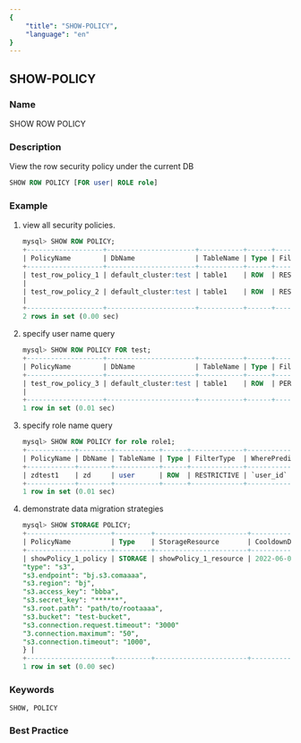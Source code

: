 ```yaml
---
{
    "title": "SHOW-POLICY",
    "language": "en"
}
---
```


<!--
Licensed to the Apache Software Foundation (ASF) under one
or more contributor license agreements.  See the NOTICE file
distributed with this work for additional information
regarding copyright ownership.  The ASF licenses this file
to you under the Apache License, Version 2.0 (the
"License"); you may not use this file except in compliance
with the License.  You may obtain a copy of the License at

  http://www.apache.org/licenses/LICENSE-2.0

Unless required by applicable law or agreed to in writing,
software distributed under the License is distributed on an
"AS IS" BASIS, WITHOUT WARRANTIES OR CONDITIONS OF ANY
KIND, either express or implied.  See the License for the
specific language governing permissions and limitations
under the License.
-->

## SHOW-POLICY

### Name

SHOW ROW POLICY

### Description

View the row security policy under the current DB

```sql
SHOW ROW POLICY [FOR user| ROLE role]
```

### Example

1. view all security policies.

    ```sql
    mysql> SHOW ROW POLICY;
    +-------------------+----------------------+-----------+------+-------------+-------------------+------+-------------------------------------------------------------------------------------------------------------------------------------------+
    | PolicyName        | DbName               | TableName | Type | FilterType  | WherePredicate    | User | OriginStmt                                                                                                                                |
    +-------------------+----------------------+-----------+------+-------------+-------------------+------+-------------------------------------------------------------------------------------------------------------------------------------------+
    | test_row_policy_1 | default_cluster:test | table1    | ROW  | RESTRICTIVE | `id` IN (1, 2)    | root | /* ApplicationName=DataGrip 2021.3.4 */ CREATE ROW POLICY test_row_policy_1 ON test.table1 AS RESTRICTIVE TO root USING (id in (1, 2));
    |
    | test_row_policy_2 | default_cluster:test | table1    | ROW  | RESTRICTIVE | `col1` = 'col1_1' | root | /* ApplicationName=DataGrip 2021.3.4 */ CREATE ROW POLICY test_row_policy_2 ON test.table1 AS RESTRICTIVE TO root USING (col1='col1_1');
    |
    +-------------------+----------------------+-----------+------+-------------+-------------------+------+-------------------------------------------------------------------------------------------------------------------------------------------+
    2 rows in set (0.00 sec)
    ```
    
2. specify user name query

    ```sql
    mysql> SHOW ROW POLICY FOR test;
    +-------------------+----------------------+-----------+------+------------+-------------------+----------------------+------------------------------------------------------------------------------------------------------------------------------------------+
    | PolicyName        | DbName               | TableName | Type | FilterType | WherePredicate    | User                 | OriginStmt                                                                                                                               |
    +-------------------+----------------------+-----------+------+------------+-------------------+----------------------+------------------------------------------------------------------------------------------------------------------------------------------+
    | test_row_policy_3 | default_cluster:test | table1    | ROW  | PERMISSIVE | `col1` = 'col1_2' | default_cluster:test | /* ApplicationName=DataGrip 2021.3.4 */ CREATE ROW POLICY test_row_policy_3 ON test.table1 AS PERMISSIVE TO test USING (col1='col1_2');
    |
    +-------------------+----------------------+-----------+------+------------+-------------------+----------------------+------------------------------------------------------------------------------------------------------------------------------------------+
    1 row in set (0.01 sec)
    ```

3. specify role name query
    
    ```sql
    mysql> SHOW ROW POLICY for role role1;
    +------------+--------+-----------+------+-------------+----------------+------+-------+----------------------------------------------------------------------------------+
    | PolicyName | DbName | TableName | Type | FilterType  | WherePredicate | User | Role  | OriginStmt                                                                       |
    +------------+--------+-----------+------+-------------+----------------+------+-------+----------------------------------------------------------------------------------+
    | zdtest1    | zd     | user      | ROW  | RESTRICTIVE | `user_id` = 1  | NULL | role1 | create row policy zdtest1 on user as restrictive to role role1 using (user_id=1) |
    +------------+--------+-----------+------+-------------+----------------+------+-------+----------------------------------------------------------------------------------+
    1 row in set (0.01 sec)
   ```

4. demonstrate data migration strategies
    ```sql
    mysql> SHOW STORAGE POLICY;
    +---------------------+---------+-----------------------+---------------------+-------------+---------------------------------------------------------------------------------------------------------------------------------------------------------------------------------------------------------------------------------------------------------------------------------------------------------------------+
    | PolicyName          | Type    | StorageResource       | CooldownDatetime    | CooldownTtl | properties                                                                                                                                                                                                                                                                                                          |
    +---------------------+---------+-----------------------+---------------------+-------------+---------------------------------------------------------------------------------------------------------------------------------------------------------------------------------------------------------------------------------------------------------------------------------------------------------------------+
    | showPolicy_1_policy | STORAGE | showPolicy_1_resource | 2022-06-08 00:00:00 | -1          | {
    "type": "s3",
    "s3.endpoint": "bj.s3.comaaaa",
    "s3.region": "bj",
    "s3.access_key": "bbba",
    "s3.secret_key": "******",
    "s3.root.path": "path/to/rootaaaa",
    "s3.bucket": "test-bucket",
    "s3.connection.request.timeout": "3000"
    "3.connection.maximum": "50",
    "s3.connection.timeout": "1000",
    } |
    +---------------------+---------+-----------------------+---------------------+-------------+---------------------------------------------------------------------------------------------------------------------------------------------------------------------------------------------------------------------------------------------------------------------------------------------------------------------+
    1 row in set (0.00 sec)
    ```
        

### Keywords

    SHOW, POLICY

### Best Practice

